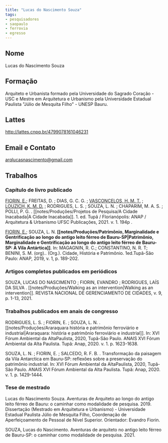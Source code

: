```yaml
---
title: "Lucas do Nascimento Souza"
tags: 
- pesquisadores
- saopaulo
- ferrovia
- egresso
---
```


## Nome
Lucas do Nascimento Souza

## Formação
Arquiteto e Urbanista formado pela Universidade do Sagrado Coração - USC e Mestre em Arquitetura e Urbanismo pela Universidade Estadual Paulista "Júlio de Mesquita Filho" - UNESP Bauru.

## Lattes
http://lattes.cnpq.br/4799078161046231

## Email e Contato
arqlucasnascimento@gmail.com

## Trabalhos

### Capítulo de livro publicado

[FIORIN, E.](http://lattes.cnpq.br/5599203800231511); FREITAS, D. ; DIAS, G. C. G. ; [VASCONCELOS, H. M. T.](http://lattes.cnpq.br/1290805936456727) ; [LOUZICH, K. M. D.](http://lattes.cnpq.br/1928482851339357) ; RODRIGUES, L. S. ; SOUZA, L. N. ; CHAPARIM, M. A. S. ; POLLI, P. G. . [[notes/Produções/Projetos de Pesquisa/A Cidade Inacabada|A Cidade Inacabada]]. 1. ed. Tupã / Florianópolis: ANAP / Arquitetura & Urbanismo UFSC Publicações, 2021. v. 1. 194p .

[FIORIN, E.](http://lattes.cnpq.br/5599203800231511); SOUZA, L. N. **[[notes/Produções/Patrimônio, Marginalidade e Gentrificação ao longo do antigo leito férreo de Bauru-SP|Patrimônio, Marginalidade e Gentrificação ao longo do antigo leito férreo de Bauru-SP: A Vila Antártica]]**. In: MAGAGNIN, R. C.; CONSTANTINO, N. R. T; BENINI, S. M. (org).. (Org.). Cidade, História e Patrimônio. 1ed.Tupã-São Paulo: ANAP, 2019, v. 1, p. 189-202.
 
### Artigos completos publicados em periódicos

SOUZA, LUCAS DO NASCIMENTO ; FIORIN, EVANDRO ; RODRIGUES, LAÍS DA SILVA . [[notes/Produções/Walking as an intervention|Walking as an intervention]]. REVISTA NACIONAL DE GERENCIAMENTO DE CIDADES, v. 9, p. 1-13, 2021.

### Trabalhos publicados em anais de congresso

RODRIGUES, L. S. ; FIORIN, E. ; SOUZA, L. N. . [[notes/Produções/Araraquara história e patrimônio ferroviário e industrial|Araraquara: história e patrimônio ferroviário e industrial]]. In: XVI Fórum Ambiental da AltaPaulista, 2020, Tupã-São Paulo. ANAIS XVI Fórum Ambiental da Alta Paulista. Tupã: Anap, 2020. v. 1. p. 1623-1638.

  
SOUZA, L. N. ; FIORIN, E. ; SALCEDO, R. F. B. . Transformação da paisagem da Vila Antarctica em Bauru-SP: reflexões sobre a preservação do patrimônio industrial. In: XVI Fórum Ambiental da AltaPaulista, 2020, Tupã-São Paulo. ANAIS XVI Fórum Ambiental da Alta Paulista. Tupã: Anap, 2020. v. 1. p. 1429-1444.


### Tese de mestrado

Lucas do Nascimento Souza. Aventuras de Arquiteto ao longo do antigo leito férreo de Bauru: o caminhar como modalidade de pesquisa. 2019. Dissertação (Mestrado em Arquitetura e Urbanismo) - Universidade Estadual Paulista Júlio de Mesquita Filho, Coordenação de Aperfeiçoamento de Pessoal de Nível Superior. Orientador: Evandro Fiorin.

SOUZA, Lucas do Nascimento. Aventuras de arquiteto no antigo leito férreo de Bauru-SP: o caminhar como modalidade de pesquisa. 2021.
